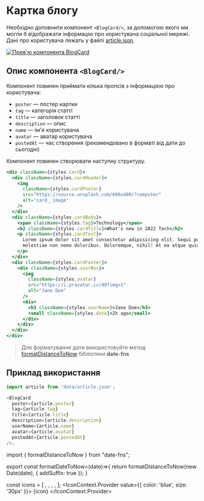 # Картка блогу

Необхідно доповнити компонент `<BlogCard/>`, за допомогою якого ми могли б
відображати інформацію про користувача соціальної мережі. Дані про користувача
лежать у файлі [article.json](./src/data/article.json).

[![Прев'ю компонента BlogCard](https://i.gyazo.com/5ce54e49016220bcde9209b893eb5e62.jpg)](https://gyazo.com/5ce54e49016220bcde9209b893eb5e62)

## Опис компонента `<BlogCard/>`

Компонент повинен приймати кілька пропсів з інформацією про користувача:

- `poster` — постер картки
- `tag` — категорія статті
- `title` — заголовок статті
- `description` — опис
- `name` — ім'я користувача
- `avatar` — аватар користувача
- `postedAt` — час створення (рекомендовано в форматі від дати до сьогодні)

Компонент повинен створювати наступну структуру.

```jsx
<div className={styles.card}>
  <div className={styles.cardHeader}>
    <img
      className={styles.cardPoster}
      src="https://source.unsplash.com/600x400/?computer"
      alt="card__image"
    />
  </div>
  <div className={styles.cardBody}>
    <span className={styles.tag}>Technology</span>
    <h2 className={styles.cardTitle}>What's new in 2022 Tech</h2>
    <p className={styles.cardText}>
      Lorem ipsum dolor sit amet consectetur adipisicing elit. Sequi perferendis
      molestiae non nemo doloribus. Doloremque, nihil! At ea atque quidem!
    </p>
  </div>
  <div className={styles.cardFooter}>
    <div className={styles.userBox}>
      <img
        className={styles.avatar}
        src="https://i.pravatar.cc/40?img=1"
        alt="Jane Doe"
      />
      <div>
        <h3 className={styles.userName}>Jane Doe</h3>
        <small className={styles.date}>2h ago</small>
      </div>
    </div>
  </div>
</div>
```

> Для форматування дати використовуйте метод
> [formatDistanceToNow](https://date-fns.org/v2.28.0/docs/formatDistanceToNow)
> бібліотеки **date-fns**

## Приклад використання

```js
import article from 'data/article.json';

<BlogCard
  poster={article.poster}
  tag={article.tag}
  title={article.title}
  description={article.description}
  userName={article.name}
  avatar={article.avatar}
  postedAt={article.postedAt}
/>;
```

import { formatDistanceToNow } from "date-fns";

export const formatDateToNow=(date)=>{ return formatDistanceToNow(new
Date(date), { addSuffix: true }); }

const icons = [ <FaRegThumbsUp key={1} />, <MdPeople key={2} />,
<MdOutlineProductionQuantityLimits key={3} />, <GiTreeDoor key={4} />, ];
<IconContext.Provider value={{ color: 'blue', size: '30px' }}> {icon}
</IconContext.Provider>
